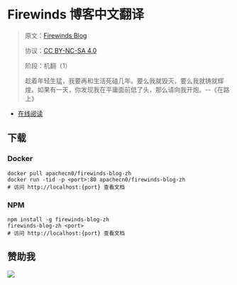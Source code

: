 <!--
    需要填充的占位符：
    
    README.md
    
        Firewinds 博客中文翻译：文档中文名
        Firewinds Blog：文档英文名
        https://www.fairwinds.com/blog/：文档原始链接
        frwd：域名前缀
        飞龙：负责人名称
        wizardforcel：负责人 Github 用户名
        562826179：负责人 QQ
        firewinds-blog-zh：ApacheCN 的 Github 仓库名称
        firewinds-blog-zh：DockerHub 仓库名称
        firewinds-blog-zh：PYPI 包名称
        firewinds-blog-zh：NPM 包名称
    
    CNAME
    
        frwd：域名前缀

    index.html
    
        Firewinds 博客中文翻译：文档中文名
        #ff6c00：显示颜色
        firewinds-blog-zh：ApacheCN 的 Github 仓库名称

    asset/docsify-apachecn-footer.js
    
        firewinds-blog-zh：ApacheCN 的 Github 仓库名称
-->

# Firewinds 博客中文翻译

> 原文：[Firewinds Blog](https://www.fairwinds.com/blog/)
> 
> 协议：[CC BY-NC-SA 4.0](http://creativecommons.org/licenses/by-nc-sa/4.0/)
> 
> 阶段：机翻（1）
> 
> 趁着年轻生猛，我要再和生活死磕几年。要么我就毁灭，要么我就铸就辉煌。如果有一天，你发现我在平庸面前低了头，那么请向我开炮。--《在路上》

* [在线阅读](https://frwd.apachecn.org)
## 下载

### Docker

```
docker pull apachecn0/firewinds-blog-zh
docker run -tid -p <port>:80 apachecn0/firewinds-blog-zh
# 访问 http://localhost:{port} 查看文档
```

### NPM

```
npm install -g firewinds-blog-zh
firewinds-blog-zh <port>
# 访问 http://localhost:{port} 查看文档
```

## 赞助我

![](https://img-blog.csdnimg.cn/20200112005920729.png)
